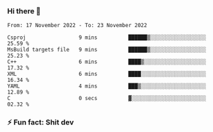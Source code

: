 ### Hi there 👋
<!--START_SECTION:waka-->

```text
From: 17 November 2022 - To: 23 November 2022

Csproj                 9 mins          ██████▒░░░░░░░░░░░░░░░░░░   25.59 %
MsBuild targets file   9 mins          ██████▒░░░░░░░░░░░░░░░░░░   25.23 %
C++                    6 mins          ████▒░░░░░░░░░░░░░░░░░░░░   17.32 %
XML                    6 mins          ████░░░░░░░░░░░░░░░░░░░░░   16.34 %
YAML                   4 mins          ███▒░░░░░░░░░░░░░░░░░░░░░   12.89 %
C                      0 secs          ▓░░░░░░░░░░░░░░░░░░░░░░░░   02.32 %
```

<!--END_SECTION:waka-->
<!--
**TG4LAaron/TG4LAaron** is a ✨ _special_ ✨ repository because its `README.md` (this file) appears on your GitHub profile.

Here are some ideas to get you started:

- 🔭 I’m currently working on ...
- 🌱 I’m currently learning ...
- 👯 I’m looking to collaborate on ...
- 🤔 I’m looking for help with ...
- 💬 Ask me about ...
- 📫 How to reach me: ...
- 😄 Pronouns: ...
- ⚡ Fun fact: ...
-->
### ⚡ Fun fact: Shit dev
